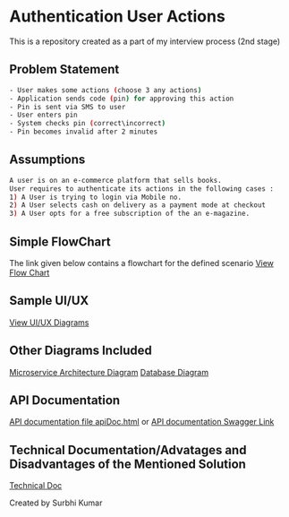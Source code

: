 # Authentication User Actions

This is a repository created as a part of my interview process (2nd stage)

## Problem Statement



```bash
- User makes some actions (choose 3 any actions)
- Application sends code (pin) for approving this action
- Pin is sent via SMS to user
- User enters pin
- System checks pin (correct\incorrect)
- Pin becomes invalid after 2 minutes 
```

## Assumptions



```bash
A user is on an e-commerce platform that sells books. 
User requires to authenticate its actions in the following cases :
1) A User is trying to login via Mobile no.
2) A User selects cash on delivery as a payment mode at checkout
3) A User opts for a free subscription of the an e-magazine.
```



## Simple FlowChart
The link given below contains a flowchart for the defined scenario
<a href="https://github.com/surbhi26july/authentication_user_actions/blob/master/FlowChart.pdf">View Flow Chart</a>


## Sample UI/UX

<a href="https://github.com/surbhi26july/authentication_user_actions/tree/master/UI">View UI/UX Diagrams</a>



## Other Diagrams Included

<a href="https://github.com/surbhi26july/authentication_user_actions/blob/master/MicroserviceArch.pdf">Microservice Architecture Diagram</a>
<a href="https://github.com/surbhi26july/authentication_user_actions/blob/master/databaseDiagram.JPG">Database Diagram</a>

## API Documentation

<a href="https://github.com/surbhi26july/authentication_user_actions/blob/master/apiDoc.html">API documentation file apiDoc.html</a>
or 
<a href="https://app.swaggerhub.com/apis/OtpApiDoc_Surbhi/requestOTP/1.0.0">API documentation Swagger Link</a>

## Technical Documentation/Advatages and Disadvantages of the Mentioned Solution

<a href=" https://github.com/surbhi26july/authentication_user_actions/blob/master/AUTHENTICATION%20OF%20USER%20ACTIONS%20TECHNICAL%20DOC.docx">Technical Doc</a>



Created by Surbhi Kumar
